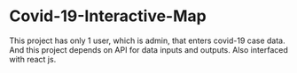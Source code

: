 # Covid-19-Interactive-Map

This project has only 1 user, which is admin, that enters covid-19 case data. And this project depends on API for data inputs and outputs. Also interfaced with react js.
